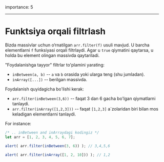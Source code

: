 importance: 5

---

# Funktsiya orqali filtrlash

Bizda massivlar uchun o‘rnatilgan `arr.filter(f)` usuli mavjud. U barcha elementlarni `f` funksiyasi orqali filtrlaydi. Agar u `true` qiymatini qaytarsa, u holda bu element olingan massivda qaytariladi.

"Foydalanishga tayyor" filtrlar to'plamini yarating:

- `inBetween(a, b)` -- `a` va `b` orasida yoki ularga teng (shu jumladan).
- `inArray([...])` -- berilgan massivda.

Foydalanish quyidagicha bo'lishi kerak:

- `arr.filter(inBetween(3,6))` -- faqat 3 dan 6 gacha bo'lgan qiymatlarni tanlaydi.
- `arr.filter(inArray([1,2,3]))` -- faqat `[1,2,3]` a`zolaridan biri bilan mos keladigan elementlarni tanlaydi.

For instance:

```js
/* .. inBetween and inArraydagi kodingiz */
let arr = [1, 2, 3, 4, 5, 6, 7];

alert( arr.filter(inBetween(3, 6)) ); // 3,4,5,6

alert( arr.filter(inArray([1, 2, 10])) ); // 1,2
```

